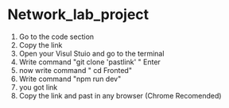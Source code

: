 # Network_lab_project
1. Go to the code section
2. Copy the link
3. Open your Visul Stuio and go to the terminal
4. Write command "git clone 'pastlink' " Enter
5. now write command " cd Fronted"
6. Write command "npm run dev"
7. you got link
8. Copy the link and past in any browser (Chrome Recomended) 
